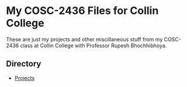 # My COSC-2436 Files for Collin College

These are just my projects and other miscillaneous stuff from my COSC-2436 class at Collin College with Professor Rupesh Bhochhibhoya.

## Directory

* [Projects](projects)
